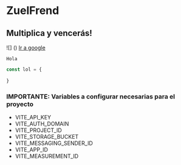 # ZuelFrend

## Multiplica y vencerás!

![] ()
[Ir a google]()

```
Hola
```
```javascript
const lol = {
    
}
```

### IMPORTANTE: Variables a configurar necesarias para el proyecto

- VITE_API_KEY
- VITE_AUTH_DOMAIN
- VITE_PROJECT_ID
- VITE_STORAGE_BUCKET
- VITE_MESSAGING_SENDER_ID
- VITE_APP_ID
- VITE_MEASUREMENT_ID